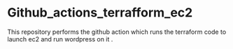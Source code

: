 # Github_actions_terrafform_ec2
This repository performs the github action which runs the terraform code to launch ec2 and run wordpress on it .
